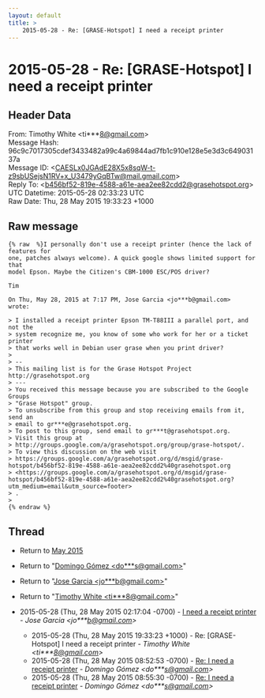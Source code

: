 ```yaml
---
layout: default
title: >
    2015-05-28 - Re: [GRASE-Hotspot] I need a receipt printer
---
```


# 2015-05-28 - Re: [GRASE-Hotspot] I need a receipt printer

## Header Data

From: Timothy White \<ti***8@gmail.com\><br>
Message Hash: 96c9c7017305cdef3433482a99c4a69844ad7fb1c910e128e5e3d3c64903137a<br>
Message ID: \<CAESLx0JGAdE28X5x8sqW-t-z9sbUSejsN1RV+x_U3479yGqBTw@mail.gmail.com\><br>
Reply To: \<b456bf52-819e-4588-a61e-aea2ee82cdd2@grasehotspot.org\><br>
UTC Datetime: 2015-05-28 02:33:23 UTC<br>
Raw Date: Thu, 28 May 2015 19:33:23 +1000<br>

## Raw message

```
{% raw  %}I personally don't use a receipt printer (hence the lack of features for
one, patches always welcome). A quick google shows limited support for that
model Epson. Maybe the Citizen's CBM-1000 ESC/POS driver?

Tim

On Thu, May 28, 2015 at 7:17 PM, Jose Garcia <jo***b@gmail.com>
wrote:

> I installed a receipt printer Epson TM-T88III a parallel port, and not the
> system recognize me, you know of some who work for her or a ticket printer
> that works well in Debian user grase when you print driver?
>
> --
> This mailing list is for the Grase Hotspot Project http://grasehotspot.org
> ---
> You received this message because you are subscribed to the Google Groups
> "Grase Hotspot" group.
> To unsubscribe from this group and stop receiving emails from it, send an
> email to gr***e@grasehotspot.org.
> To post to this group, send email to gr***t@grasehotspot.org.
> Visit this group at
> http://groups.google.com/a/grasehotspot.org/group/grase-hotspot/.
> To view this discussion on the web visit
> https://groups.google.com/a/grasehotspot.org/d/msgid/grase-hotspot/b456bf52-819e-4588-a61e-aea2ee82cdd2%40grasehotspot.org
> <https://groups.google.com/a/grasehotspot.org/d/msgid/grase-hotspot/b456bf52-819e-4588-a61e-aea2ee82cdd2%40grasehotspot.org?utm_medium=email&utm_source=footer>
> .
>
{% endraw %}
```

## Thread

+ Return to [May 2015](/archive/2015/05)

+ Return to "[Domingo Gómez <do***s<span>@</span>gmail.com>](/authors/do___s_at_gmail_com)"
+ Return to "[Jose Garcia <jo***b<span>@</span>gmail.com>](/authors/jo___b_at_gmail_com)"
+ Return to "[Timothy White <ti***8<span>@</span>gmail.com>](/authors/ti___8_at_gmail_com)"

+ 2015-05-28 (Thu, 28 May 2015 02:17:04 -0700) - [I need a receipt printer](/archive/2015/05/b718232d2f4e951c4e98236e096ec557a522c3decda670ed02921a8047b35fdc) - _Jose Garcia \<jo***b@gmail.com\>_
  + 2015-05-28 (Thu, 28 May 2015 19:33:23 +1000) - Re: [GRASE-Hotspot] I need a receipt printer - _Timothy White \<ti***8@gmail.com\>_
  + 2015-05-28 (Thu, 28 May 2015 08:52:53 -0700) - [Re: I need a receipt printer](/archive/2015/05/356ccd6da95aa5e43325fabff35b33bc02991c3bacbbed09ffb7f63594e53fc4) - _Domingo Gómez \<do***s@gmail.com\>_
  + 2015-05-28 (Thu, 28 May 2015 08:55:30 -0700) - [Re: I need a receipt printer](/archive/2015/05/ff11ef37b12e37fefaaab05ede24a089ab6a0185ca299dc6cfbf994426877d0e) - _Domingo Gómez \<do***s@gmail.com\>_

